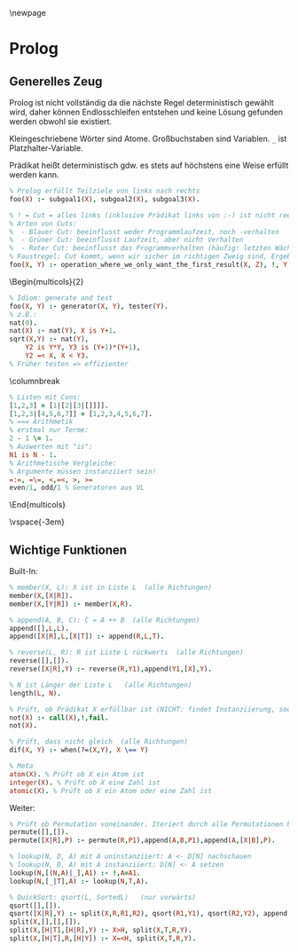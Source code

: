 \newpage
# Prolog

## Generelles Zeug
Prolog ist nicht vollständig da die nächste Regel deterministisch gewählt wird, daher können Endlosschleifen entstehen und keine Lösung gefunden werden obwohl sie existiert.

Kleingeschriebene Wörter sind Atome. Großbuchstaben sind Variablen. `_` ist Platzhalter-Variable.

Prädikat heißt deterministisch gdw. es stets auf höchstens eine Weise erfüllt werden kann.

```prolog
% Prolog erfüllt Teilziele von links nach rechts
foo(X) :- subgoal1(X), subgoal2(X), subgoal3(X).

% ! = Cut = alles links (inklusive Prädikat links von :-) ist nicht reerfüllbar.
% Arten von Cuts:
%  - Blauer Cut: beeinflusst weder Programmlaufzeit, noch -verhalten
%  - Grüner Cut: beeinflusst Laufzeit, aber nicht Verhalten
%  - Roter Cut: beeinflusst das Programmverhalten (häufig: letzten Wächter unnötig machen)
% Faustregel: Cut kommt, wenn wir sicher im richtigen Zweig sind, Ergebnisse danach
foo(X, Y) :- operation_where_we_only_want_the_first_result(X, Z), !, Y = Z.
```

\Begin{multicols}{2}
``` prolog
% Idiom: generate and test
foo(X, Y) :- generator(X, Y), tester(Y).
% z.B.:
nat(0).
nat(X) :- nat(Y), X is Y+1.
sqrt(X,Y) :- nat(Y),
    Y2 is Y*Y, Y3 is (Y+1)*(Y+1),
    Y2 =< X, X < Y3.
% Früher testen => effizienter
```
\columnbreak

```prolog
% Listen mit Cons:
[1,2,3] = [1|[2|[3|[]]]].
[1,2,3|[4,5,6,7]] = [1,2,3,4,5,6,7].
% === Arithmetik
% erstmal nur Terme:
2 - 1 \= 1.
% Auswerten mit "is":
N1 is N - 1.
% Arithmetische Vergleiche:
% Argumente müssen instanziiert sein!
=:=, =\=, <,=<, >, >=
even/1, odd/1 % Generatoren aus VL
```
\End{multicols}

\vspace{-3em}
## Wichtige Funktionen
<!-- TODO gibt's noch praktische aus VL oder Übung? -->

Built-In:
```prolog
% member(X, L): X ist in Liste L  (alle Richtungen)
member(X,[X|R]).
member(X,[Y|R]) :- member(X,R).

% append(A, B, C): C = A ++ B  (alle Richtungen)
append([],L,L).
append([X|R],L,[X|T]) :- append(R,L,T).

% reverse(L, R): R ist Liste L rückwerts  (alle Richtungen)
reverse([],[]).
reverse([X|R],Y) :- reverse(R,Y1),append(Y1,[X],Y).

% N ist Länger der Liste L   (alle Richtungen)
length(L, N).

% Prüft, ob Prädikat X erfüllbar ist (NICHT: findet Instanziierung, sodass X nicht erfüllt ist)
not(X) :- call(X),!,fail.
not(X).

% Prüft, dass nicht gleich  (alle Richtungen)
dif(X, Y) :- when(?=(X,Y), X \== Y)

% Meta
atom(X). % Prüft ob X ein Atom ist
integer(X). % Prüft ob X eine Zahl ist
atomic(X). % Prüft ob X ein Atom oder eine Zahl ist
```

Weiter:
```prolog
% Prüft ob Permutation voneinander. Iteriert durch alle Permutationen bei Reerfüllung   (alle Richtungen)
permute([],[]).
permute([X|R],P) :- permute(R,P1),append(A,B,P1),append(A,[X|B],P).

% lookup(N, D, A) mit A uninstanziiert: A <- D[N] nachschauen
% lookup(N, D, A) mit A instanziiert: D[N] <- A setzen 
lookup(N,[(N,A)|_],A1) :- !,A=A1.
lookup(N,[_|T],A) :- lookup(N,T,A).

% QuickSort: qsort(L, SortedL)   (nur vorwärts)
qsort([],[]).
qsort([X|R],Y) :- split(X,R,R1,R2), qsort(R1,Y1), qsort(R2,Y2), append(Y1,[X|Y2],Y).
split(X,[],[],[]).
split(X,[H|T],[H|R],Y) :- X>H, split(X,T,R,Y).
split(X,[H|T],R,[H|Y]) :- X=<H, split(X,T,R,Y).
```
